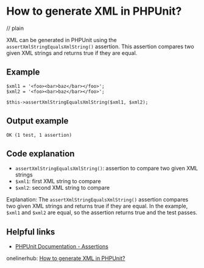 # How to generate XML in PHPUnit?
// plain

XML can be generated in PHPUnit using the `assertXmlStringEqualsXmlString()` assertion. This assertion compares two given XML strings and returns true if they are equal.

## Example

```
$xml1 = '<foo><bar>baz</bar></foo>';
$xml2 = '<foo><bar>baz</bar></foo>';

$this->assertXmlStringEqualsXmlString($xml1, $xml2);
```

## Output example

```
OK (1 test, 1 assertion)
```

## Code explanation

- `assertXmlStringEqualsXmlString()`: assertion to compare two given XML strings
- `$xml1`: first XML string to compare
- `$xml2`: second XML string to compare

Explanation:
The `assertXmlStringEqualsXmlString()` assertion compares two given XML strings and returns true if they are equal. In the example, `$xml1` and `$xml2` are equal, so the assertion returns true and the test passes.

## Helpful links
- [PHPUnit Documentation - Assertions](https://phpunit.readthedocs.io/en/9.2/assertions.html)

onelinerhub: [How to generate XML in PHPUnit?](https://onelinerhub.com/phpunit/how-to-generate-xml-in-phpunit)